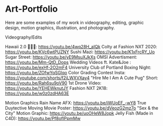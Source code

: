 # Art-Portfolio
Here are some examples of my work in videography, editing, graphic design, motion graphics, illustration, and photography.

Videography/Edits

Hawaii 2.0 🌺🌴🤙: https://youtu.be/4wq28H_aIQk
Colty at Fashion NXT 2020: https://youtu.be/KVc6wtPUZNY
Sushi Mazi: https://youtu.be/K1xFrcRY_Uo
Sugar Street: https://youtu.be/yE9MsuXJkXs
OMSI Advertisment: https://youtu.be/Mm-QtD_Dops
Wedding Videos ft. Kate&Joe : https://youtu.be/exHf-2O2mF4
University Club of Portland Boxing Night: https://youtu.be/ZOfwYqSGlqo
Color Grading Contest Insta: https://youtube.com/shorts/f2jLWXVXay4
"Hire Me I Am A Cute Pug" Short: https://youtu.be/Rah6su9oV90
1st Drone Video: https://youtu.be/YEHEWknutJY
Fashion NXT 2K18: https://youtu.be/w0z0zdHA63E

Motion Graphics
Rain Name AFX: https://youtu.be/iWUoEF_-wY8
True Duytective Moving Movie Poster: https://youtu.be/dVeozG2mz7o
"Sex & the City" Motion Graphic: https://youtu.be/uoOHeW8Jopk
Jelly Fish (Made in C4D): https://youtu.be/Pf8ofIPpmMw
